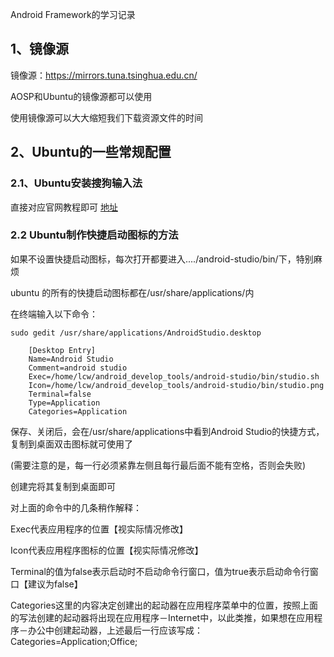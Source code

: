 Android Framework的学习记录



## 1、镜像源

镜像源：https://mirrors.tuna.tsinghua.edu.cn/

AOSP和Ubuntu的镜像源都可以使用

使用镜像源可以大大缩短我们下载资源文件的时间

## 2、Ubuntu的一些常规配置



### 2.1、Ubuntu安装搜狗输入法 

直接对应官网教程即可 [地址](https://shurufa.sogou.com/linux/guide)

### 2.2 Ubuntu制作快捷启动图标的方法

如果不设置快捷启动图标，每次打开都要进入..../android-studio/bin/下，特别麻烦

ubuntu 的所有的快捷启动图标都在/usr/share/applications/内

在终端输入以下命令：

```shell
sudo gedit /usr/share/applications/AndroidStudio.desktop  
```

  ```shell
      [Desktop Entry]  
      Name=Android Studio  
      Comment=android studio  
      Exec=/home/lcw/android_develop_tools/android-studio/bin/studio.sh  
      Icon=/home/lcw/android_develop_tools/android-studio/bin/studio.png  
      Terminal=false  
      Type=Application  
      Categories=Application  
  ```

保存、关闭后，会在/usr/share/applications中看到Android Studio的快捷方式，复制到桌面双击图标就可使用了

(需要注意的是，每一行必须紧靠左侧且每行最后面不能有空格，否则会失败)

创建完将其复制到桌面即可

对上面的命令中的几条稍作解释：

Exec代表应用程序的位置【视实际情况修改】

Icon代表应用程序图标的位置【视实际情况修改】

Terminal的值为false表示启动时不启动命令行窗口，值为true表示启动命令行窗口【建议为false】

Categories这里的内容决定创建出的起动器在应用程序菜单中的位置，按照上面的写法创建的起动器将出现在应用程序－Internet中，以此类推，如果想在应用程序－办公中创建起动器，上述最后一行应该写成：Categories=Application;Office;